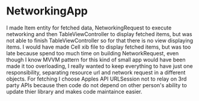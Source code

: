 # NetworkingApp

I made Item entity for fetched data, NetworkingRequest to execute networking and then TableViewController to display fetched items, but was not able to finish TableViewController so for that there is no view displaying items.
I would have made Cell xib file to display fetched items, but was too late because spend too much time on building NetworkRequest, even though I know MVVM pattern for this kind of small app would have been made it too overloading, I really wanted to keep everything to have just one responsibility, separating resource url and network request in a different objects.
For fetching I choose Apples API URLSession not to relay on 3rd party APIs because then code do not depend on other person's ability to update thier library and makes code maintaince easier. 
